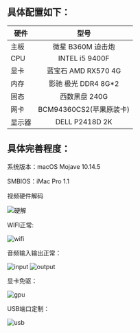 ## 具体配置如下：

| 硬件 | 型号 | 
| - | :-: |
| 主板 |微星 B360M 迫击炮|
| CPU |INTEL i5 9400F|
| 显卡 |蓝宝石 AMD RX570 4G|
| 内存 |影驰 极光 DDR4 8G*2|
| 固态 |西数黑盘 240G|
| 网卡 |BCM94360CS2(苹果原装卡)|
| 显示器 |DELL P2418D 2K |


## 具体完善程度：

系统版本：macOS Mojave 10.14.5

SMBIOS：iMac Pro 1.1

视频硬件解码

![硬解](https://github.com/reputati0n/hackintosh-b360--9400f/blob/master/image/hard_speed.png)

WIFI正常:

![wifi](https://github.com/reputati0n/hackintosh-b360--9400f/blob/master/image/wifi.png)

音频输入输出正常：

![input](https://github.com/reputati0n/hackintosh-b360--9400f/blob/master/image/audio-input.png?raw=true)
![output](https://github.com/reputati0n/hackintosh-b360--9400f/blob/master/image/audio-output.png)

显卡免驱：

![gpu](https://github.com/reputati0n/hackintosh-b360--9400f/blob/master/image/gpu-rx570.png)

USB端口定制：

![usb](https://github.com/reputati0n/hackintosh-b360--9400f/blob/master/image/usbport.png)
